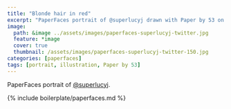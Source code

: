 ```yaml
---
title: "Blonde hair in red"
excerpt: "PaperFaces portrait of @superlucyj drawn with Paper by 53 on an iPad."
image: 
  path: &image ../assets/images/paperfaces-superlucyj-twitter.jpg 
  feature: *image
  cover: true
  thumbnail: /assets/images/paperfaces-superlucyj-twitter-150.jpg
categories: [paperfaces]
tags: [portrait, illustration, Paper by 53]
---
```


PaperFaces portrait of [@superlucyj](https://twitter.com/superlucyj).

{% include boilerplate/paperfaces.md %}
